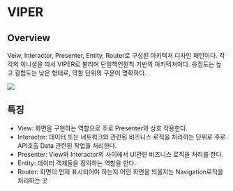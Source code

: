 # VIPER

## Overview
Veiw, Interactor, Presenter, Entity, Router로 구성된 아키텍처 디자인 패턴이다.
각각의 이니셜을 따서 VIPER로 불리며 단일책인원칙 기반의 아키텍처이다.
응집도는 높고 결합도는 낮은 형태로, 역할 단위의 구분이 명확하다.

![](viper01.png)

## 특징
- View: 화면을 구현하는 역할으로 주로 Presenter와 상호 작용한다.
- Interactor: 데이터 또는 네트워크와 관련된 비즈니스 로직을 처리하는 단위로 주로 API호출 Data 관련된 작업을 처리한다.
- Presenter: View와 Interactor의 사이에서 UI관련 비즈니스 로직을 처리를 한다.
- Entity: 데이터 객체들을 정의하는 역할을 한다.
- Router: 화면이 언제 표시되어야 하는지 어떤 화면을 띄울지는 Navigation로직을 처리하는 곳
